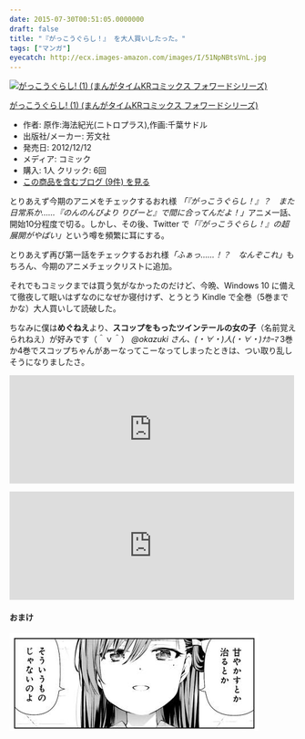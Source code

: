 ```yaml
---
date: 2015-07-30T00:51:05.0000000
draft: false
title: "『がっこうぐらし！』 を大人買いしたった。"
tags: ["マンガ"]
eyecatch: http://ecx.images-amazon.com/images/I/51NpNBtsVnL.jpg
---
```

<p><div class="hatena-asin-detail"><a href="http://www.amazon.co.jp/exec/obidos/ASIN/4832242369/bestylesnet-22/"><img src="http://ecx.images-amazon.com/images/I/51NpNBtsVnL._SL160_.jpg" class="hatena-asin-detail-image" alt="がっこうぐらし!  (1) (まんがタイムKRコミックス フォワードシリーズ)" title="がっこうぐらし!  (1) (まんがタイムKRコミックス フォワードシリーズ)"></a><div class="hatena-asin-detail-info"><p class="hatena-asin-detail-title"><a href="http://www.amazon.co.jp/exec/obidos/ASIN/4832242369/bestylesnet-22/">がっこうぐらし!  (1) (まんがタイムKRコミックス フォワードシリーズ)</a></p><ul><li><span class="hatena-asin-detail-label">作者:</span> 原作:海法紀光(ニトロプラス),作画:千葉サドル</li><li><span class="hatena-asin-detail-label">出版社/メーカー:</span> 芳文社</li><li><span class="hatena-asin-detail-label">発売日:</span> 2012/12/12</li><li><span class="hatena-asin-detail-label">メディア:</span> コミック</li><li><span class="hatena-asin-detail-label">購入</span>: 1人 <span class="hatena-asin-detail-label">クリック</span>: 6回</li><li><a href="http://d.hatena.ne.jp/asin/4832242369/bestylesnet-22" target="_blank">この商品を含むブログ (9件) を見る</a></li></ul></div><div class="hatena-asin-detail-foot"></div></div></p><p>とりあえず今期のアニメをチェックするおれ様 <i>「『がっこうぐらし！』？　また日常系か……『のんのんびより りぴーと』で間に合ってんだよ！」</i>アニメ一話、開始10分程度で切る。しかし、その後、Twitter で<i>「『がっこうぐらし！』の超展開がやばい」</i>という噂を頻繁に耳にする。</p><p>とりあえず再び第一話をチェックするおれ様<i>「ふぁっ……！？　なんぞこれ」</i>もちろん、今期のアニメチェックリストに追加。</p><p>それでもコミックまでは買う気がなかったのだけど、今晩、Windows 10 に備えて徹夜して眠いはずなのになぜか寝付けず、とうとう Kindle で全巻（5巻までかな）大人買いして読破した。</p><p>ちなみに僕は<b>めぐねえ</b>より、<b>スコップをもったツインテールの女の子</b>（名前覚えられねえ）が好みです（＾ｖ＾） <i>@okazuki さん、(・∀・)人(・∀・)ﾅｶｰﾏ</i> 3巻か4巻でスコップちゃんがあーなってこーなってしまったときは、つい取り乱しそうになりましたさ。</p><p><iframe src="http://okazuki.hatenablog.com/embed/2015/07/29/201422" title="#devcussion でがっこうぐらしを読んだ - かずきのBlog@hatena" class="embed-card embed-blogcard" scrolling="no" frameborder="0" style="display: block; width: 100%; height: 190px; max-width: 500px; margin: 10px 0px;"><a href="http://okazuki.hatenablog.com/entry/2015/07/29/201422">#devcussion でがっこうぐらしを読んだ - かずきのBlog@hatena</a></iframe></p><p><iframe src="http://blog.ch3cooh.jp/embed/20150716/1437057000" title="「がっこうくらし！」を読んだ - 酢ろぐ！" class="embed-card embed-blogcard" scrolling="no" frameborder="0" style="display: block; width: 100%; height: 190px; max-width: 500px; margin: 10px 0px;"><a href="http://blog.ch3cooh.jp/entry/20150716/1437057000">「がっこうくらし！」を読んだ - 酢ろぐ！</a></iframe></p>

<div class="section">
<h4>おまけ</h4>
<p><span itemscope itemtype="http://schema.org/Photograph"><img src="20150730005043.jpg" alt="f:id:daruyanagi:20150730005043j:plain" title="f:id:daruyanagi:20150730005043j:plain" class="hatena-fotolife" itemprop="image"></span></p>

</div>
